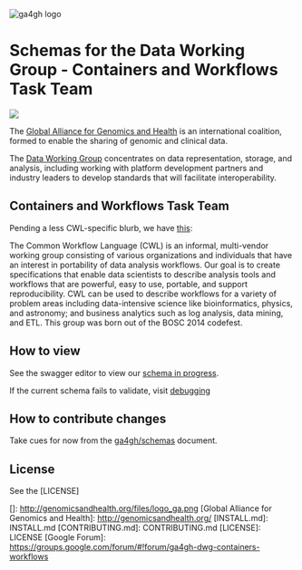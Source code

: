 ![ga4gh logo](http://genomicsandhealth.org/files/logo_ga.png)

Schemas for the Data Working Group - Containers and Workflows Task Team
=======================================================================

![](http://online.swagger.io/validator/?url=https://raw.githubusercontent.com/ga4gh/tool-registry-schemas/develop/src/main/resources/swagger/ga4gh-tool-discovery.yaml)

The [Global Alliance for Genomics and Health](http://genomicsandhealth.org/) is an international
coalition, formed to enable the sharing of genomic and clinical data.

The [Data Working Group](http://ga4gh.org/#/) concentrates on data representation, storage,
and analysis, including working with platform development partners and
industry leaders to develop standards that will facilitate
interoperability.

Containers and Workflows Task Team
----------------------------------

Pending a less CWL-specific blurb, we have [this](http://ga4gh.org/#/cwf-team):

The Common Workflow Language (CWL) is an informal, multi-vendor working group consisting of various organizations and individuals that have an interest in portability of data analysis workflows. Our goal is to create specifications that enable data scientists to describe analysis tools and workflows that are powerful, easy to use, portable, and support reproducibility. CWL can be used to describe workflows for a variety of problem areas including data-intensive science like bioinformatics, physics, and astronomy; and business analytics such as log analysis, data mining, and ETL. This group was born out of the BOSC 2014 codefest.


How to view
------------

See the swagger editor to view our [schema in progress](http://editor.swagger.io/#/?import=https://raw.githubusercontent.com/ga4gh/tool-registry-schemas/develop/src/main/resources/swagger/ga4gh-tool-discovery.yaml).

If the current schema fails to validate, visit [debugging](http://online.swagger.io/validator/debug?url=https://raw.githubusercontent.com/ga4gh/tool-registry-schemas/develop/src/main/resources/swagger/ga4gh-tool-discovery.yaml)

How to contribute changes
-------------------------

Take cues for now from the [ga4gh/schemas](https://github.com/ga4gh/schemas/blob/master/CONTRIBUTING.rst) document.

License
-------

See the [LICENSE]

  []: http://genomicsandhealth.org/files/logo_ga.png
  [Global Alliance for Genomics and Health]: http://genomicsandhealth.org/
  [INSTALL.md]: INSTALL.md
  [CONTRIBUTING.md]: CONTRIBUTING.md
  [LICENSE]: LICENSE
  [Google Forum]: https://groups.google.com/forum/#!forum/ga4gh-dwg-containers-workflows
